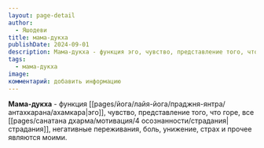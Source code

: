 ```yaml
---
layout: page-detail
author:
  - Яшодеви
title: мама-дукха
publishDate: 2024-09-01
description: Мама-дукха - функция эго, чувство, представление того, что горе, все страдания, негативные переживания, боль, унижение, страх и прочее являются моими.
tags:
  - мама-дукха
image: 
комментарий: добавить информацию
---
```

**Мама-дукха** - функция [[pages/йога/лайя-йога/праджня-янтра/антахкарана/ахамкара|эго]], чувство, представление того, что горе, все [[pages/санатана дхарма/мотивация/4 осознанности/страдания|страдания]], негативные переживания, боль, унижение, страх и прочее являются моими.

